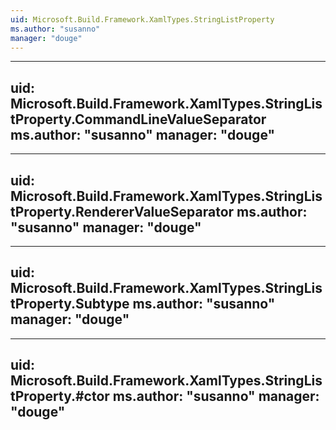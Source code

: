 ```yaml
---
uid: Microsoft.Build.Framework.XamlTypes.StringListProperty
ms.author: "susanno"
manager: "douge"
---
```


---
uid: Microsoft.Build.Framework.XamlTypes.StringListProperty.CommandLineValueSeparator
ms.author: "susanno"
manager: "douge"
---

---
uid: Microsoft.Build.Framework.XamlTypes.StringListProperty.RendererValueSeparator
ms.author: "susanno"
manager: "douge"
---

---
uid: Microsoft.Build.Framework.XamlTypes.StringListProperty.Subtype
ms.author: "susanno"
manager: "douge"
---

---
uid: Microsoft.Build.Framework.XamlTypes.StringListProperty.#ctor
ms.author: "susanno"
manager: "douge"
---
